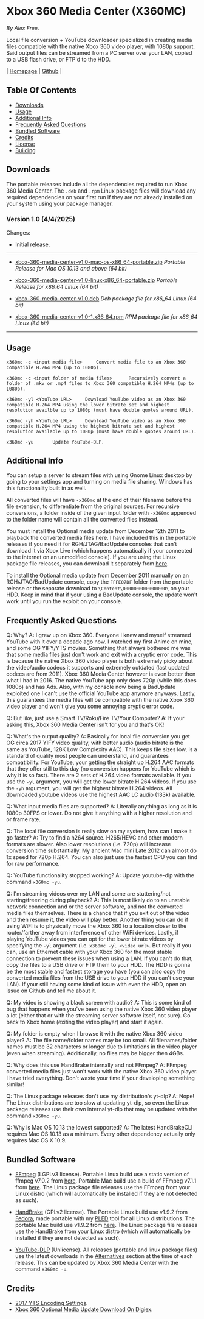 # Xbox 360 Media Center (X360MC)

_By Alex Free_.

Local file conversion + YouTube downloader specialized in creating media files compatible with the native Xbox 360 video player, with 1080p support. Said output files can be streamed from a PC server over your LAN, copied to a USB flash drive, or FTP'd to the HDD.

| [Homepage](https://alex-free.github.io/xbox-360-media-center) | [Github](https://github.com/alex-free/xbox-360-media-center) |

## Table Of Contents

* [Downloads](#downloads)
* [Usage](#usage)
* [Additional Info](#additional-info)
* [Frequently Asked Questions](frequently-asked-questions)
* [Bundled Software](#bundled-software)
* [Credits](#credits)
* [License](license.md)
* [Building](build.md)

## Downloads

The portable releases include all the dependencies required to run Xbox 360 Media Center. The `.deb` and `.rpm` Linux package files will download any required dependencies on your first run if they are not already installed on your system using your package manager.

### Version 1.0 (4/4/2025)

Changes:

* Initial release.

----------------------------------------------------

* [xbox-360-media-center-v1.0-mac-os-x86\_64-portable.zip](https://github.com/alex-free/xbox-360-media-center/releases/download/v1.0/xbox-360-media-center-v1.0-mac-os-x86_64-portable.zip) _Portable Release for Mac OS 10.13 and above (64 bit)_

* [xbox-360-media-center-v1.0-linux-x86\_64-portable.zip](https://github.com/alex-free/xbox-360-media-center/releases/download/v1.0/xbox-360-media-center-v1.0-linux-x86_64-portable.zip) _Portable Release for x86\_64 Linux (64 bit)_

* [xbox-360-media-center-v1.0.deb](https://github.com/alex-free/xbox-360-media-center/releases/download/v1.0/xbox-360-media-center-v1.0.deb) _Deb package file for x86\_64 Linux (64 bit)_

* [xbox-360-media-center-v1.0-1.x86_64.rpm](https://github.com/alex-free/xbox-360-media-center/releases/download/v1.0/xbox-360-media-center-v1.0-1.x86_64.rpm) _RPM package file for x86\_64 Linux (64 bit)_

---------------------------------------

## Usage

`x360mc -c <input media file>     Convert media file to an Xbox 360 compatible H.264 MP4 (up to 1080p).`

`x360mc -c <input folder of media files>      Recursively convert a folder of .mkv or .mp4 files to Xbox 360 compatible H.264 MP4s (up to 1080p).`

`x360mc -yl <YouTube URL>     Download YouTube video as an Xbox 360 compatible H.264 MP4 using the lower bitrate set and highest resolution availble up to 1080p (must have double quotes around URL).`

`x360mc -yh <YouTube URL>     Download YouTube video as an Xbox 360 compatible H.264 MP4 using the highest bitrate set and highest resolution available up to 1080p (must have double quotes around URL).`

`x360mc -yu       Update YouTube-DLP.`

## Additional Info

You can setup a server to stream files with using Gnome Linux desktop by going to your settings app and turning on media file sharing. Windows has this functionality built in as well.

All converted files will have `-x360mc` at the end of their filename before the file extension, to differentiate from the original sources. For recursive conversions, a folder inside of the given input folder with `-x360mc` appended to the folder name will contain all the converted files instead.

You must install the Optional media update from December 12th 2011 to playback the converted media files here. I have included this in the portable releases if you need it for RGH/JTAG/BadUpdate consoles that can't download it via Xbox Live (which happens automatically if your connected to the internet on an unmodified console). If you are using the Linux package file releases, you can download it separately from [here](https://digiex.net/attachments/optional-media-update-12-12-2011-zip.7794/).

To install the Optional media update from December 2011 manually on an RGH/JTAG/BadUpdate console, copy the `FFFE07DF` folder from the portable release or the separate download to `\Content\0000000000000000\` on your HDD. Keep in mind that if your using a BadUpdate console, the update won't work until you run the exploit on your console.

## Frequently Asked Questions

Q: Why?
A: I grew up on Xbox 360. Everyone I knew and myself streamed YouTube with it over a decade ago now. I watched my first Anime on mine, and some OG YIFY/YTS movies. Something that always bothered me was that some media files just don't work and exit with a cryptic error code. This is because the native Xbox 360 video player is both extremely picky about the video/audio codecs it supports and extremely outdated (last updated codecs are from 2011). Xbox 360 Media Center however is even better then what I had in 2016. The native YouTube app only does 720p (while this does 1080p) and has Ads. Also, with my console now being a BadUpdate exploited one I can't use the official YouTube app anymore anyways. Lastly, this guarantees the media files will be compatible with the native Xbox 360 video player and won't give you some annoying cryptic error code.

Q: But like, just use a Smart TV/Roku/Fire TV/Your Computer?
A: If your asking this, Xbox 360 Media Center isn't for you and that's OK!

Q: What's the output quality?
A: Basically for local file conversion you get OG circa 2017 YIFY video quality, with better audio (audio bitrate is the same as YouTube, 128K Low Complexity AAC). This keeps file sizes low, is a standard of quality most people can understand, and guarantees compatibility. For YouTube, your getting the straight up H.264 AAC formats that they offer still to this day (no conversion happens for YouTube which is why it is so fast). There are 2 sets of H.264 video formats available. If you use the `-yl` argument, you will get the lower bitrate H.264 videos. If you use the `-yh` argument, you will get the highest bitrate H.264 videos. All downloaded youtube videos use the highest AAC LC audio (133k) available.

Q: What input media files are supported?
A: Literally anything as long as it is 1080p 30FPS or lower. Do not give it anything with a higher resolution and or frame rate.

Q: The local file conversion is really slow on my system, how can I make it go faster?
A: Try to find a h264 source. H265/HEVC and other modern formats are slower. Also lower resolutions (i.e. 720p) will increase conversion time substantially. My ancient Mac mini Late 2012 can almost do 1x speed for 720p H.264. You can also just use the fastest CPU you can find for raw performance.

Q: YouTube functionality stopped working?
A: Update youtube-dlp with the command `x360mc -yu`.

Q: I'm streaming videos over my LAN and some are stuttering/not starting/freezing during playback?
A: This is most likely do to an unstable network connection and or the server software, and not the converted media files themselves. There is a chance that if you exit out of the video and then resume it, the video will play better. Another thing you can do if using WiFI is to physically move the Xbox 360 to a location closer to the router/farther away from interference of other WiFi devices. Lastly, if playing YouTube videos you can opt for the lower bitrate videos by specifying the `-yl` argument (i.e. `x360mc -yl <video url>`. But really if you can, use an Ethernet cable with your Xbox 360 for the most stable connection to prevent these issues when using a LAN. If you can't do that, copy the files to a USB drive or FTP them to your HDD. The HDD is gonna be the most stable and fastest storage you have (you can also copy the converted media files from the USB drive to your HDD if you can't use your LAN). If your still having some kind of issue with even the HDD, open an issue on Github and tell me about it.

Q: My video is showing a black screen with audio?
A: This is some kind of bug that happens when you've been using the native Xbox 360 video player a lot (either that or with the streaming server software itself, not sure). Go back to Xbox home (exiting the video player) and start it again.

Q: My folder is empty when I browse it with the native Xbox 360 video player?
A: The file name/folder names may be too small. All filenames/folder names must be 32 characters or longer due to limitations in the video player (even when streaming). Additionally, no files may be bigger then 4GBs.

Q: Why does this use HandBrake internally and not FFmpeg?
A: FFmpeg converted media files just won't work with the native Xbox 360 video player. I have tried everything. Don't waste your time if your developing something similar!

Q: The Linux package releases don't use my distribution's yt-dlp?
A: Nope! The Linux distributions are too slow at updating yt-dlp, so even the Linux package releases use their own internal yt-dlp that may be updated with the command `x360mc -yu`.

Q: Why is Mac OS 10.13 the lowest supported?
A: The latest HandBrakeCLI requires Mac OS 10.13 as a minimum. Every other dependency actually only requires Mac OS X 10.9.

## Bundled Software

* [FFmpeg](https://github.com/BtbN/FFmpeg-Builds/releases) (LGPLv3 license). Portable Linux build use a static version of ffmpeg v7.0.2 from [here](https://johnvansickle.com/ffmpeg/). Portable Mac build use a build of FFmpeg v7.1.1 from [here](https://evermeet.cx/ffmpeg/). The Linux package file releases use the FFmpeg from your Linux distro (which will automatically be installed if they are not detected as such).

* [HandBrake](https://github.com/BtbN/FFmpeg-Builds/releases) (GPLv2 license). The Portable Linux build use v1.9.2 from [Fedora](https://rpmfind.net/linux/rpm2html/search.php?query=handbrake), made portable with my [PLED](https://github.com/alex-free/pled) tool for all Linux distributions. The portable Mac build use v1.9.2 from [here](https://handbrake.fr/downloads2.php). The Linux package file releases use the HandBrake from your Linux distro (which will automatically be installed if they are not detected as such).

* [YouTube-DLP](https://github.com/yt-dlp/yt-dlp) (Unlicense). All releases (portable and linux package files) use the latest downloads in the [Alternatives](https://github.com/yt-dlp/yt-dlp?tab=readme-ov-file#alternatives) section at the time of each release. This can be updated by Xbox 360 Media Center with the command `x360mc -u`.

## Credits

* [2017 YTS Encoding Settings](https://gist.github.com/kuntau/a7cbe28df82380fd3467).
* [Xbox 360 Optional Media Update Download On Digiex](https://digiex.net/threads/xbox-360-optional-media-update-download.3143/).
